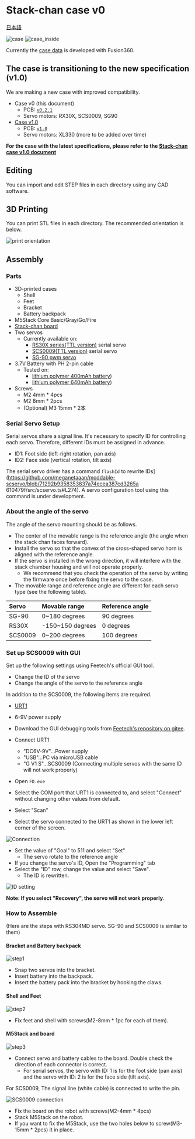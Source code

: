 # Stack-chan case v0

[日本語](./README_ja.md)

![case](./docs/images/case.jpg)
![case_inside](./docs/images/case_inside.jpg)

Currently the [case data](https://a360.co/3gcw960) is developed with Fusion360.

## The case is transitioning to the new specification (v1.0)

We are making a new case with improved compatibility.

- Case v0 (this document)
  - PCB: [`v0.2.1`](https://github.com/stack-chan/stack-chan/tree/v0.2.1/schematics)
  - Servo motors: RX30X, SCS0009, SG90
- [Case v1.0](./v1/dynamixel.md)
  - PCB: [`v1.0`](../schematics/)
  - Servo motors: XL330 (more to be added over time)

__For the case with the latest specifications, please refer to the [Stack-chan case v1.0 document](./v1/dynamixel.md)__

## Editing

You can import and edit STEP files in each directory using any CAD software.

## 3D Printing

You can print STL files in each directory.
The recommended orientation is below.

![print orientation](./docs/images/print_orientation.jpg)

## Assembly

### Parts

* 3D-printed cases
  * Shell
  * Feet
  * Bracket
  * Battery backpack
* M5Stack Core Basic/Gray/Go/Fire
* [Stack-chan board](../schematics/README.md)
* Two servos
  * Currently available on:
    * [RS30X series(TTL version)](https://www.vstone.co.jp/robotshop/index.php?main_page=product_info&products_id=2685) serial servo
    * [SCS0009(TTL version)](https://www.switch-science.com/catalog/8042/) serial servo
    * [SG-90 pwm servo](https://akizukidenshi.com/catalog/g/gM-08761/)
* 3.7V Battery with PH 2-pin cable
  * Tested on:
    * [lithium polymer 400mAh battery](https://www.sengoku.co.jp/mod/sgk_cart/detail.php?code=EEHD-4YZL))
    * [lithium polymer 640mAh battery](https://www.sengoku.co.jp/mod/sgk_cart/detail.php?code=EEHD-5GHY))
* Screws
  * M2 4mm * 4pcs
  * M2 8mm * 2pcs
  * (Optional) M3 15mm * 2本

### Serial Servo Setup

Serial servos share a signal line. It's necessary to specify ID for controlling each servo.
Therefore, different IDs must be assigned in advance.

- ID1: Foot side (left-right rotation, pan axis)
- ID2: Face side (vertical rotation, tilt axis)

The serial servo driver has a command `flashId` to rewrite IDs](https://github.com/meganetaaan/moddable-scservo/blob/71292b9358353837a74ecea387cd3265a 610479f/src/scservo.ts#L274). A servo configuration tool using this command is under development.

### About the angle of the servo

The angle of the servo mounting should be as follows.

- The center of the movable range is the reference angle (the angle when the stack chan faces forward).
- Install the servo so that the convex of the cross-shaped servo horn is aligned with the reference angle.
- If the servo is installed in the wrong direction, it will interfere with the stack chamber housing and will not operate properly.
  - We recommend that you check the operation of the servo by writing the firmware once before fixing the servo to the case.
- The movable range and reference angle are different for each servo type (see the following table).

|Servo |Movable range |Reference angle |
|:------|:---------|:------|
|SG-90 |0~180 degrees |90 degrees |
|RS30X |-150~150 degrees |0 degrees |
|SCS0009|0~200 degrees |100 degrees |

### Set up SCS0009 with GUI

Set up the following settings using Feetech's official GUI tool.

* Change the ID of the servo
* Change the angle of the servo to the reference angle

In addition to the SCS0009, the following items are required.

* [URT1](https://www.switch-science.com/catalog/7490/)
* 6-9V power supply

* Download the GUI debugging tools from [Feetech's repository on gitee](https://gitee.com/ftservo/fddebug).
* Connect URT1
  * "DC6V-9V"...Power supply
  * "USB"...PC via microUSB cable
  * "G V1 S"...SCS0009 (Connecting multiple servos with the same ID will not work properly)
* Open `FD.exe`
* Select the COM port that URT1 is connected to, and select "Connect" without changing other values from default.
* Select "Scan"
* Select the servo connected to the URT1 as shown in the lower left corner of the screen.

![Connection](./docs/images/connect.jpg)

* Set the value of "Goal" to 511 and select "Set"
  * The servo rotate to the reference angle
* If you change the servo's ID, Open the "Programming" tab
* Select the "ID" row, change the value and select "Save".
  * The ID is rewritten.

![ID setting](./docs/images/id.jpg)

__Note: If you select "Recovery", the servo will not work properly__.

### How to Assemble

(Here are the steps with RS304MD servo. SG-90 and SCS0009 is similar to them)

#### Bracket and Battery backpack

![step1](./docs/videos/bracket.gif)

* Snap two servos into the bracket.
* Insert battery into the backpack.
* Insert the battery pack into the bracket by hooking the claws.

#### Shell and Feet

![step2](./docs/videos/shell_and_feet.gif)

* Fix feet and shell with screws(M2-8mm * 1pc for each of them).

#### M5Stack and board

![step3](./docs/videos/m5stack_and_board.gif)

* Connect servo and battery cables to the board. Double check the direction of each connector is correct.
  * For serial servos, the servo with ID: 1 is for the foot side (pan axis) and the servo with ID: 2 is for the face side (tilt axis).

For SCS0009, The signal line (white cable) is connected to write the pin.

![SCS0009 connection](./docs/images/scservo_cable_connection.jpg)

* Fix the board on the robot with screws(M2-4mm * 4pcs)
* Stack M5Stack on the robot.
* If you want to fix the M5Stack, use the two holes below to screw(M3-15mm * 2pcs) it in place.
